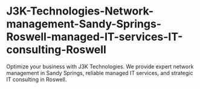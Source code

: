 # J3K-Technologies-Network-management-Sandy-Springs-Roswell-managed-IT-services-IT-consulting-Roswell
Optimize your business with J3K Technologies. We provide expert network management in Sandy Springs, reliable managed IT services, and strategic IT consulting in Roswell.
